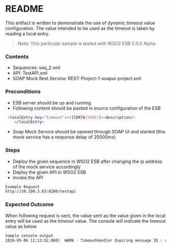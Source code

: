 # README

This artifact is written to demonstrate the use of dynamic timeout value configuration. The value intended to be used as the timeout is taken by reading a local entry.

> Note: This particular sample is tested with WSO2 ESB 5.0.0 Alpha


### Contents 
  - Sequences: seq_2.xml
  - API: TestAPI.xml
  - SOAP Mock Rest Service: REST-Project-1-soapui-project.xml
  
### Preconditions
- ESB server should be up and running
- Following content should be pasted in source configuration of the ESB
```sh
 <localEntry key="timeout"><![CDATA[5000]]><description/>
    </localEntry>
```
- Soap Mock Service should be opened through SOAP UI and started (this mock service has a response delay of 20000ms)

### Steps
- Deploy the given sequence in WSO2 ESB after changing the ip address of the mock service accordingly
- Deploy the given API in WSO2 ESB
- Invoke the API
```sh
Example Request
http://10.100.5.63:8280/testapi
```
### Expected Outcome
When following request is sent, the value sent as the value given in the local entry will be used as the timeout value. The console will indicate the timeout value as below

```sh
Sample console output
2016-05-06 12:13:52,868]  WARN - TimeoutHandler Expiring message ID : urn:uuid:93536e47-7673-44f4-a3a6-e4e91ff0a75f; dropping message after timeout of : 5 seconds
```
